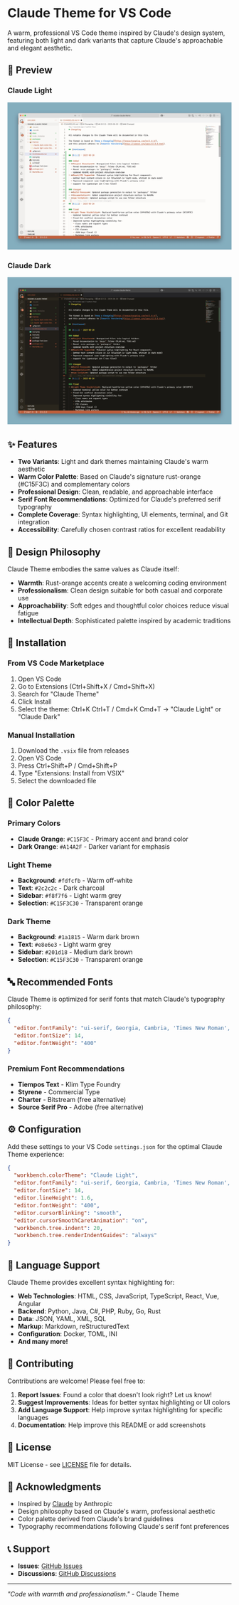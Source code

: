 # Claude Theme for VS Code

A warm, professional VS Code theme inspired by Claude's design system, featuring both light and dark variants that capture Claude's approachable and elegant aesthetic.

## 🎨 Preview

### Claude Light
![Claude Light Theme Preview](screenshots/claude-light-preview.jpg)

### Claude Dark  
![Claude Dark Theme Preview](screenshots/claude-dark-preview.jpg)

## ✨ Features

- **Two Variants**: Light and dark themes maintaining Claude's warm aesthetic
- **Warm Color Palette**: Based on Claude's signature rust-orange (#C15F3C) and complementary colors
- **Professional Design**: Clean, readable, and approachable interface
- **Serif Font Recommendations**: Optimized for Claude's preferred serif typography
- **Complete Coverage**: Syntax highlighting, UI elements, terminal, and Git integration
- **Accessibility**: Carefully chosen contrast ratios for excellent readability

## 🎯 Design Philosophy

Claude Theme embodies the same values as Claude itself:
- **Warmth**: Rust-orange accents create a welcoming coding environment
- **Professionalism**: Clean design suitable for both casual and corporate use
- **Approachability**: Soft edges and thoughtful color choices reduce visual fatigue
- **Intellectual Depth**: Sophisticated palette inspired by academic traditions

## 🚀 Installation

### From VS Code Marketplace
1. Open VS Code
2. Go to Extensions (Ctrl+Shift+X / Cmd+Shift+X)
3. Search for "Claude Theme"
4. Click Install
5. Select the theme: Ctrl+K Ctrl+T / Cmd+K Cmd+T → "Claude Light" or "Claude Dark"

### Manual Installation
1. Download the `.vsix` file from releases
2. Open VS Code
3. Press Ctrl+Shift+P / Cmd+Shift+P
4. Type "Extensions: Install from VSIX"
5. Select the downloaded file

## 🎨 Color Palette

### Primary Colors
- **Claude Orange**: `#C15F3C` - Primary accent and brand color
- **Dark Orange**: `#A14A2F` - Darker variant for emphasis

### Light Theme
- **Background**: `#fdfcfb` - Warm off-white
- **Text**: `#2c2c2c` - Dark charcoal
- **Sidebar**: `#f8f7f6` - Light warm grey
- **Selection**: `#C15F3C30` - Transparent orange

### Dark Theme  
- **Background**: `#1a1815` - Warm dark brown
- **Text**: `#e8e6e3` - Light warm grey
- **Sidebar**: `#201d18` - Medium dark brown
- **Selection**: `#C15F3C30` - Transparent orange

## 🔤 Recommended Fonts

Claude Theme is optimized for serif fonts that match Claude's typography philosophy:

```json
{
  "editor.fontFamily": "ui-serif, Georgia, Cambria, 'Times New Roman', Times, serif",
  "editor.fontSize": 14,
  "editor.fontWeight": "400"
}
```

### Premium Font Recommendations
- **Tiempos Text** - Klim Type Foundry
- **Styrene** - Commercial Type
- **Charter** - Bitstream (free alternative)
- **Source Serif Pro** - Adobe (free alternative)

## ⚙️ Configuration

Add these settings to your VS Code `settings.json` for the optimal Claude Theme experience:

```json
{
  "workbench.colorTheme": "Claude Light",
  "editor.fontFamily": "ui-serif, Georgia, Cambria, 'Times New Roman', Times, serif",
  "editor.fontSize": 14,
  "editor.lineHeight": 1.6,
  "editor.fontWeight": "400",
  "editor.cursorBlinking": "smooth",
  "editor.cursorSmoothCaretAnimation": "on",
  "workbench.tree.indent": 20,
  "workbench.tree.renderIndentGuides": "always"
}
```

## 🎯 Language Support

Claude Theme provides excellent syntax highlighting for:

- **Web Technologies**: HTML, CSS, JavaScript, TypeScript, React, Vue, Angular
- **Backend**: Python, Java, C#, PHP, Ruby, Go, Rust
- **Data**: JSON, YAML, XML, SQL
- **Markup**: Markdown, reStructuredText
- **Configuration**: Docker, TOML, INI
- **And many more!**

## 🤝 Contributing

Contributions are welcome! Please feel free to:

1. **Report Issues**: Found a color that doesn't look right? Let us know!
2. **Suggest Improvements**: Ideas for better syntax highlighting or UI colors
3. **Add Language Support**: Help improve syntax highlighting for specific languages
4. **Documentation**: Help improve this README or add screenshots

## 📄 License

MIT License - see [LICENSE](LICENSE) file for details.

## 🙏 Acknowledgments

- Inspired by [Claude](https://claude.ai) by Anthropic
- Design philosophy based on Claude's warm, professional aesthetic
- Color palette derived from Claude's brand guidelines
- Typography recommendations following Claude's serif font preferences

## 📞 Support

- **Issues**: [GitHub Issues](https://github.com/jnahian/vscode-claude-theme/issues)
- **Discussions**: [GitHub Discussions](https://github.com/jnahian/vscode-claude-theme/discussions)

---

*"Code with warmth and professionalism."* - Claude Theme